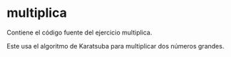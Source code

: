 # multiplica

Contiene el código fuente del ejercicio multiplica.

Este usa el algoritmo de Karatsuba para multiplicar dos números grandes.
